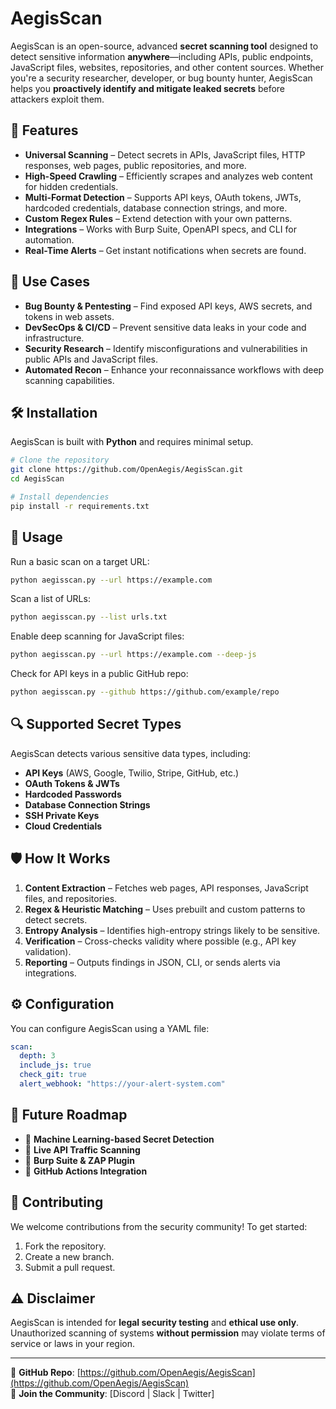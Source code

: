 # AegisScan

AegisScan is an open-source, advanced **secret scanning tool** designed to detect sensitive information **anywhere**—including APIs, public endpoints, JavaScript files, websites, repositories, and other content sources. Whether you're a security researcher, developer, or bug bounty hunter, AegisScan helps you **proactively identify and mitigate leaked secrets** before attackers exploit them.

## 🚀 Features
- **Universal Scanning** – Detect secrets in APIs, JavaScript files, HTTP responses, web pages, public repositories, and more.
- **High-Speed Crawling** – Efficiently scrapes and analyzes web content for hidden credentials.
- **Multi-Format Detection** – Supports API keys, OAuth tokens, JWTs, hardcoded credentials, database connection strings, and more.
- **Custom Regex Rules** – Extend detection with your own patterns.
- **Integrations** – Works with Burp Suite, OpenAPI specs, and CLI for automation.
- **Real-Time Alerts** – Get instant notifications when secrets are found.

## 📌 Use Cases
- **Bug Bounty & Pentesting** – Find exposed API keys, AWS secrets, and tokens in web assets.
- **DevSecOps & CI/CD** – Prevent sensitive data leaks in your code and infrastructure.
- **Security Research** – Identify misconfigurations and vulnerabilities in public APIs and JavaScript files.
- **Automated Recon** – Enhance your reconnaissance workflows with deep scanning capabilities.

## 🛠 Installation
AegisScan is built with **Python** and requires minimal setup.

```bash
# Clone the repository
git clone https://github.com/OpenAegis/AegisScan.git
cd AegisScan

# Install dependencies
pip install -r requirements.txt
```

## 🚀 Usage
Run a basic scan on a target URL:
```bash
python aegisscan.py --url https://example.com
```

Scan a list of URLs:
```bash
python aegisscan.py --list urls.txt
```

Enable deep scanning for JavaScript files:
```bash
python aegisscan.py --url https://example.com --deep-js
```

Check for API keys in a public GitHub repo:
```bash
python aegisscan.py --github https://github.com/example/repo
```

## 🔍 Supported Secret Types
AegisScan detects various sensitive data types, including:
- **API Keys** (AWS, Google, Twilio, Stripe, GitHub, etc.)
- **OAuth Tokens & JWTs**
- **Hardcoded Passwords**
- **Database Connection Strings**
- **SSH Private Keys**
- **Cloud Credentials**

## 🛡️ How It Works
1. **Content Extraction** – Fetches web pages, API responses, JavaScript files, and repositories.
2. **Regex & Heuristic Matching** – Uses prebuilt and custom patterns to detect secrets.
3. **Entropy Analysis** – Identifies high-entropy strings likely to be sensitive.
4. **Verification** – Cross-checks validity where possible (e.g., API key validation).
5. **Reporting** – Outputs findings in JSON, CLI, or sends alerts via integrations.

## ⚙️ Configuration
You can configure AegisScan using a YAML file:
```yaml
scan:
  depth: 3
  include_js: true
  check_git: true
  alert_webhook: "https://your-alert-system.com"
```

## 📡 Future Roadmap
- 🔹 **Machine Learning-based Secret Detection**
- 🔹 **Live API Traffic Scanning**
- 🔹 **Burp Suite & ZAP Plugin**
- 🔹 **GitHub Actions Integration**

## 🤝 Contributing
We welcome contributions from the security community! To get started:
1. Fork the repository.
2. Create a new branch.
3. Submit a pull request.

## ⚠️ Disclaimer
AegisScan is intended for **legal security testing** and **ethical use only**. Unauthorized scanning of systems **without permission** may violate terms of service or laws in your region.

---

🔗 **GitHub Repo**: [https://github.com/OpenAegis/AegisScan](https://github.com/OpenAegis/AegisScan)  
💬 **Join the Community**: [Discord | Slack | Twitter]

